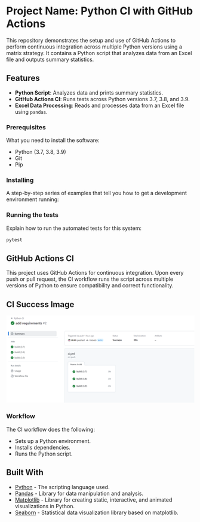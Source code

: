 
# Project Name: Python CI with GitHub Actions

This repository demonstrates the setup and use of GitHub Actions to perform continuous integration across multiple Python versions using a matrix strategy. It contains a Python script that analyzes data from an Excel file and outputs summary statistics.

## Features

- **Python Script**: Analyzes data and prints summary statistics.
- **GitHub Actions CI**: Runs tests across Python versions 3.7, 3.8, and 3.9.
- **Excel Data Processing**: Reads and processes data from an Excel file using `pandas`.

### Prerequisites

What you need to install the software:

- Python (3.7, 3.8, 3.9)
- Git
- Pip

### Installing

A step-by-step series of examples that tell you how to get a development environment running:

### Running the tests

Explain how to run the automated tests for this system:

```bash
pytest
```

## GitHub Actions CI

This project uses GitHub Actions for continuous integration. Upon every push or pull request, the CI workflow runs the script across multiple versions of Python to ensure compatibility and correct functionality.

## CI Success Image
![CI Success](image.png)

### Workflow

The CI workflow does the following:

- Sets up a Python environment.
- Installs dependencies.
- Runs the Python script.

## Built With

- [Python](https://www.python.org/) - The scripting language used.
- [Pandas](https://pandas.pydata.org/) - Library for data manipulation and analysis.
- [Matplotlib](https://matplotlib.org/) - Library for creating static, interactive, and animated visualizations in Python.
- [Seaborn](https://seaborn.pydata.org/) - Statistical data visualization library based on matplotlib.
